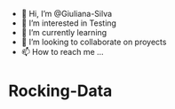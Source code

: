 - 👋 Hi, I’m @Giuliana-Silva
- 👀 I’m interested in Testing
- 🌱 I’m currently learning
- 💞️ I’m looking to collaborate on proyects
- 📫 How to reach me ...

<!---
Giuliana-Silva/Giuliana-Silva is a ✨ special ✨ repository because its `README.md` (this file) appears on your GitHub profile.
You can click the Preview link to take a look at your changes.
--->
# Rocking-Data
